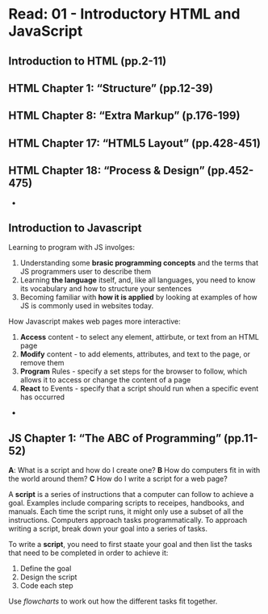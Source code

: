 # Read: 01 - Introductory HTML and JavaScript

## Introduction to HTML (pp.2-11)

## HTML Chapter 1: “Structure” (pp.12-39)

## HTML Chapter 8: “Extra Markup” (p.176-199)

## HTML Chapter 17: “HTML5 Layout” (pp.428-451)

## HTML Chapter 18: “Process & Design” (pp.452-475)

-

## Introduction to Javascript

Learning to program with JS involges:

1. Understanding some **brasic programming concepts** and the terms that JS programmers user to describe them
2. Learning **the language** itself, and, like all languages, you need to know its vocabulary and how to structure your sentences
3. Becoming familiar with **how it is applied** by looking at examples of how JS is commonly used in websites today.

How Javascript makes web pages more interactive:

1. **Access** content - to select any element, attirbute, or text from an HTML page
2. **Modify** content - to add elements, attributes, and text to the page, or remove them
3. **Program** Rules - specify a set steps for the browser to follow, which allows it to access or change the content of a page
4. **React** to Events - specify that a script should run when a specific event has occurred

-

## JS Chapter 1: “The ABC of Programming” (pp.11-52)

**A**: What is a script and how do I create one?
**B** How do computers fit in with the world around them?
**C** How do I write a script for a web page?

A **script** is a series of instructions that a computer can follow to achieve a goal. Examples include comparing scripts to receipes, handbooks, and manuals. Each time the script runs, it might only use a subset of all the instructions. Computers approach tasks programmatically. To approach writing a script, break down your goal into a series of tasks.

To write a **script**, you need to first staate your goal and then list the tasks that need to be completed in order to achieve it:

1. Define the goal
2. Design the script
3. Code each step

Use *flowcharts* to work out how the different tasks fit together.